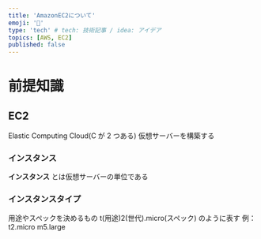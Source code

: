 ```yaml
---
title: 'AmazonEC2について'
emoji: '🔖'
type: 'tech' # tech: 技術記事 / idea: アイデア
topics: [AWS, EC2]
published: false
---
```


# 前提知識

## EC2

Elastic Computing Cloud(C が 2 つある)
仮想サーバーを構築する

### インスタンス

**インスタンス** とは仮想サーバーの単位である

### インスタンスタイプ

用途やスペックを決めるもの
t(用途)2(世代).micro(スペック) のように表す
例： t2.micro m5.large
